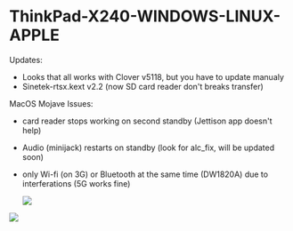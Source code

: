 # ThinkPad-X240-WINDOWS-LINUX-APPLE
 
Updates:
- Looks that all works with Clover v5118, but you have to update manualy 
- Sinetek-rtsx.kext v2.2 (now SD card reader don't breaks transfer) 

MacOS Mojave Issues:
- card reader stops working on second standby (Jettison app doesn't help) 
- Audio (minijack) restarts on standby (look for alc_fix, will be updated soon) 
- only Wi-fi (on 3G) or Bluetooth at the same time (DW1820A) due to interferations (5G works fine) 
 
  <img src="http://brak.99e.pl/2hack.jpg">
 <img src="http://brak.99e.pl/1hack.jpg">
